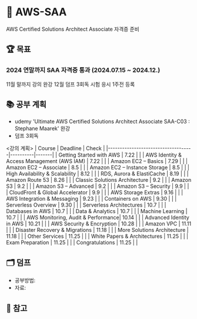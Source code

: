 # 🪪 AWS-SAA
 AWS Certified Solutions Architect Associate 자격증 준비 

## 🏆 목표
### 2024 연말까지 SAA 자격증 통과 (2024.07.15 ~ 2024.12.)
11월 말까지 강의 완강
12월 덤프 3회독
시험 응시 1주전 등록        



## 📚 공부 계획 
- udemy 'Ultimate AWS Certified Solutions Architect Associate SAA-C03 : Stephane Maarek' 완강
- 덤프 3회독    

<강의 계획> 
| Course                             | Deadline | Check |
|------------------------------------|----------|-------|
| Getting Started with AWS           |      7.22    |       |
| AWS Identity & Access Management (AWS IAM) |     7.22     |       |
| Amazon EC2 – Basics                |      7.29    |       |
| Amazon EC2 – Associate             |      8.5    |       |
| Amazon EC2 – Instance Storage      |      8.5    |       |
| High Availability & Scalability    |      8.12    |       |
| RDS, Aurora & ElastiCache          |       8.19   |       |
| Amazon Route 53                    |       8.26   |       |
| Classic Solutions Architecture     |       9.2   |       |
| Amazon S3                          |     9.2     |       |
| Amazon S3 – Advanced               |     9.2     |       |
| Amazon S3 – Security               |     9.9     |       |
| CloudFront & Global Accelerator    |     9.9    |       |
| AWS Storage Extras                 |     9.16     |       |
| AWS Integration & Messaging        |      9.23    |       |
| Containers on AWS                  |      9.30   |       |
| Serverless Overview                |      9.30    |       |
| Serverless Architectures           |       10.7   |       |
| Databases in AWS                   |        10.7  |       |
| Data & Analytics                   |     10.7     |       |
| Machine Learning                   |     10.7     |       |
| AWS Monitoring, Audit & Performance|      10.14    |       |
| Advanced Identity in AWS           |       10.21   |       |
| AWS Security & Encryption          |    10.28      |       |
| Amazon VPC                         |    11.11      |       |
| Disaster Recovery & Migrations     |    11.18      |       |
| More Solutions Architecture        |    11.18      |       |
| Other Services                     |    11.25      |       |
| White Papers & Architectures       |    11.25      |       |
| Exam Preparation                   |    11.25      |       |
| Congratulations                    |    11.25      |       |
   
## 🗂️ 덤프
- 공부방법: 
- 자료:    
    
## 📎 참고
